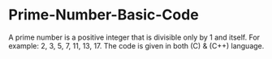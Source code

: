 # Prime-Number-Basic-Code
A prime number is a positive integer that is divisible only by 1 and itself. For example: 2, 3, 5, 7, 11, 13, 17.
The code is given in both (C) & (C++) language.
